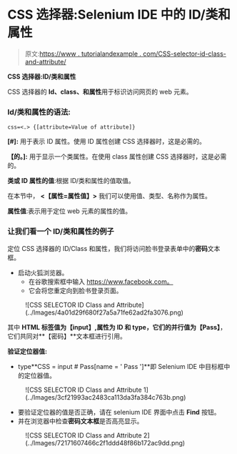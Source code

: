 # CSS 选择器:Selenium IDE 中的 ID/类和属性

> 原文:[https://www . tutorialandexample . com/CSS-selector-id-class-and-attribute/](https://www.tutorialandexample.com/css-selector-id-class-and-attribute/)

**CSS 选择器:ID/类和属性**

CSS 选择器的 **Id、class、**和**属性**用于标识访问网页的 web 元素。

### Id/类和属性的语法:

```
css=<.> {[attribute=Value of attribute]}
```

**[#]:** 用于表示 ID 属性。使用 ID 属性创建 CSS 选择器时，这是必需的。

**【的。]:** 用于显示一个类属性。在使用 class 属性创建 CSS 选择器时，这是必需的。

**类或 ID 属性的值**:根据 ID/类和属性的值取值。

在本节中， **<【属性=属性值】>** 我们可以使用值、类型、名称作为属性。

**属性值**:表示用于定位 web 元素的属性的值。

### 让我们看一个 ID/类和属性的例子

定位 CSS 选择器的 ID/Class 和属性，我们将访问脸书登录表单中的**密码**文本框。

*   启动火狐浏览器。
    *   在谷歌搜索框中输入 https://www.facebook.com。
    *   它会将您重定向到脸书登录页面。

<figure class="aligncenter">![CSS SELECTOR ID Class and Attribute](../Images/4a01d29f680f27a5a71fe62ad2fa3076.png)</figure>

其中 **HTML 标签值为【input】,**属性为 ID 和 type，它们的并行值为**【Pass】**，它们共同对**【密码】**文本框进行引用。

**验证定位器值:**

*   type**CSS = input # Pass[name = ' Pass ']**即 Selenium IDE 中目标框中的定位器值。

<figure class="aligncenter">![CSS SELECTOR ID Class and Attribute 1](../Images/3cf21993ac2483ca113da3fa384c763b.png)</figure>

*   要验证定位器的值是否正确，请在 selenium IDE 界面中点击 **Find** 按钮。
*   并在浏览器中检查**密码文本框**是否高亮显示。

<figure class="aligncenter">![CSS SELECTOR ID Class and Attribute 2](../Images/72171607466c2f1ddd48f86b172ac9dd.png)</figure>